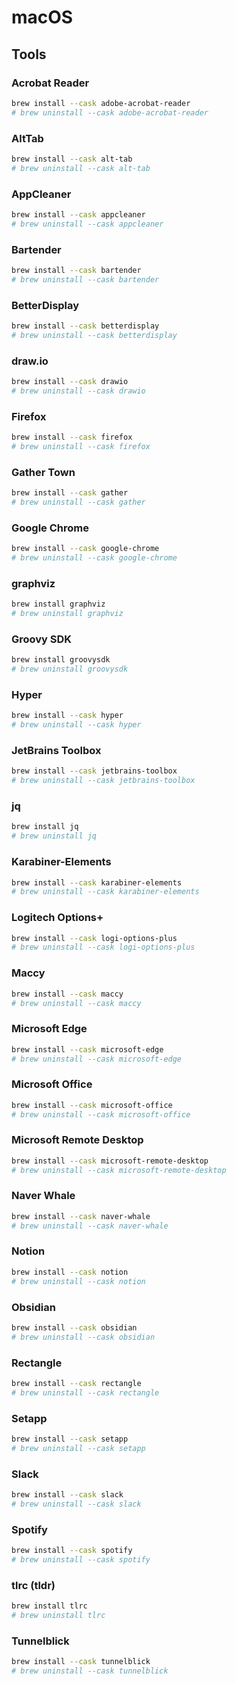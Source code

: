 # macOS

## Tools

### Acrobat Reader

```sh
brew install --cask adobe-acrobat-reader
# brew uninstall --cask adobe-acrobat-reader
```

### AltTab

```sh
brew install --cask alt-tab
# brew uninstall --cask alt-tab
```

### AppCleaner

```sh
brew install --cask appcleaner
# brew uninstall --cask appcleaner
```

### Bartender

```sh
brew install --cask bartender
# brew uninstall --cask bartender
```

### BetterDisplay

```sh
brew install --cask betterdisplay
# brew uninstall --cask betterdisplay
```

### draw.io

```sh
brew install --cask drawio
# brew uninstall --cask drawio
```

### Firefox

```sh
brew install --cask firefox
# brew uninstall --cask firefox
```

### Gather Town

```sh
brew install --cask gather
# brew uninstall --cask gather
```

### Google Chrome

```sh
brew install --cask google-chrome
# brew uninstall --cask google-chrome
```

### graphviz

```sh
brew install graphviz
# brew uninstall graphviz
```

### Groovy SDK

```sh
brew install groovysdk
# brew uninstall groovysdk
```

### Hyper

```sh
brew install --cask hyper
# brew uninstall --cask hyper
```

### JetBrains Toolbox

```sh
brew install --cask jetbrains-toolbox
# brew uninstall --cask jetbrains-toolbox
```

### jq

```sh
brew install jq
# brew uninstall jq
```

### Karabiner-Elements

```sh
brew install --cask karabiner-elements
# brew uninstall --cask karabiner-elements
```

### Logitech Options+

```sh
brew install --cask logi-options-plus
# brew uninstall --cask logi-options-plus
```

### Maccy

```sh
brew install --cask maccy
# brew uninstall --cask maccy
```

### Microsoft Edge

```sh
brew install --cask microsoft-edge
# brew uninstall --cask microsoft-edge
```

### Microsoft Office

```sh
brew install --cask microsoft-office
# brew uninstall --cask microsoft-office
```

### Microsoft Remote Desktop

```sh
brew install --cask microsoft-remote-desktop
# brew uninstall --cask microsoft-remote-desktop
```

### Naver Whale

```sh
brew install --cask naver-whale
# brew uninstall --cask naver-whale
```

### Notion

```sh
brew install --cask notion
# brew uninstall --cask notion
```

### Obsidian

```sh
brew install --cask obsidian
# brew uninstall --cask obsidian
```

### Rectangle

```sh
brew install --cask rectangle
# brew uninstall --cask rectangle
```

### Setapp

```sh
brew install --cask setapp
# brew uninstall --cask setapp
```

### Slack

```sh
brew install --cask slack
# brew uninstall --cask slack
```

### Spotify

```sh
brew install --cask spotify
# brew uninstall --cask spotify
```

### tlrc (tldr)

```sh
brew install tlrc
# brew uninstall tlrc
```

### Tunnelblick

```sh
brew install --cask tunnelblick
# brew uninstall --cask tunnelblick
```
